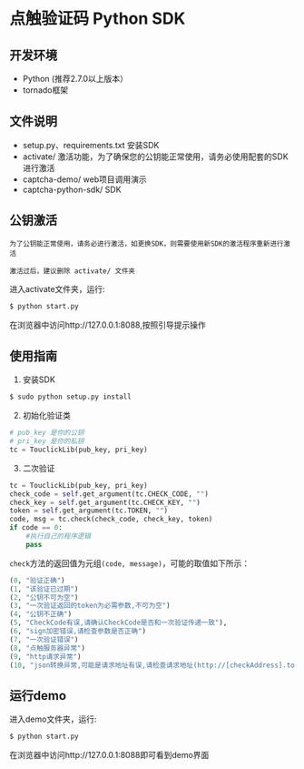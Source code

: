 # 点触验证码 Python SDK

## 开发环境

 - Python (推荐2.7.0以上版本）
 - tornado框架

## 文件说明

* setup.py、requirements.txt 安装SDK
* activate/ 激活功能，为了确保您的公钥能正常使用，请务必使用配套的SDK进行激活
* captcha-demo/ web项目调用演示
* captcha-python-sdk/ SDK

## 公钥激活

`为了公钥能正常使用，请务必进行激活，如更换SDK，则需要使用新SDK的激活程序重新进行激活`

`激活过后，建议删除 activate/ 文件夹`

进入activate文件夹，运行:

```bash
$ python start.py
```

在浏览器中访问http://127.0.0.1:8088,按照引导提示操作


## 使用指南

1. 安装SDK

  ```bash
  $ sudo python setup.py install
  ```

2. 初始化验证类

  ```python
  # pub_key 是你的公钥
  # pri_key 是你的私钥
  tc = TouclickLib(pub_key, pri_key)
  ```

3. 二次验证
  
  ```python
  tc = TouclickLib(pub_key, pri_key)
  check_code = self.get_argument(tc.CHECK_CODE, "")
  check_key = self.get_argument(tc.CHECK_KEY, "")
  token = self.get_argument(tc.TOKEN, "")
  code, msg = tc.check(check_code, check_key, token)
  if code == 0:
      #执行自己的程序逻辑
      pass
  ```
  
  `check`方法的返回值为元组`(code, message)`，可能的取值如下所示：
  
  ```python
  (0, "验证正确")
  (1, "该验证已过期")
  (2, "公钥不可为空")
  (3, "一次验证返回的token为必需参数,不可为空")
  (4, "公钥不正确")
  (5, "CheckCode有误,请确认CheckCode是否和一次验证传递一致"),
  (6, "sign加密错误,请检查参数是否正确")
  (7, "一次验证错误")
  (8, "点触服务器异常")
  (9, "http请求异常")
  (10, "json转换异常,可能是请求地址有误,请检查请求地址(http://[checkAddress].touclick.com/sverify.touclick?参数)")
  ```

## 运行demo

进入demo文件夹，运行:

```bash
$ python start.py
```

在浏览器中访问http://127.0.0.1:8088即可看到demo界面
